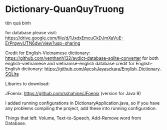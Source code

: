 # Dictionary-QuanQuyTruong
tên quá binh

for database please visit: https://drive.google.com/file/d/1JxdxEmcuCkDJmXaVuE-ErPrgwvUTN6dw/view?usp=sharing

Credit for English-Vietnamese dictionary: https://github.com/yenthanh132/avdict-database-sqlite-converter for both english-vietnamese and vietnamse-english database
credit for English-English dictionary: https://github.com/AyeshJayasekara/English-Dictionary-SQLite

Libaries to download:

JFoenix: https://github.com/sshahine/JFoenix (version for Java 9)


I added running configurations in DictionaryApplication.java, so if you have any problems compiling the project, add these into running configuration.

Things that left:
Volume, Text-to-Speech, Add-Remove word from Database.
